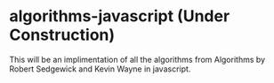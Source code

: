 # algorithms-javascript (Under Construction)
This will be an implimentation of all the algorithms from Algorithms by Robert Sedgewick and Kevin Wayne in javascript.
